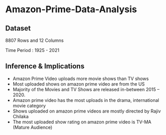 # Amazon-Prime-Data-Analysis

## Dataset
8807 Rows and 12 Columns 

Time Period : 1925 - 2021


## Inference & Implications
- Amazon Prime Video uploads more movie shows than TV shows
- Most uploaded shows on amazon prime video are from the US
-	Majority of the Movies and TV Shows are released in-between 2015 – 2020.
-	Amazon prime video has the most uploads in the drama, international movie category
-	Shows uploaded on amazon prime videos are mostly directed by Rajiv Chilaka
-	The most uploaded show rating on amazon prime video is TV-MA (Mature Audience)
